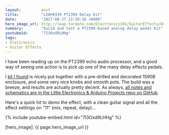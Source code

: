 ```yaml
---
layout:         post
title:          "LEAP#339 PT2399 Delay Kit"
date:           "2017-08-27 22:58:18 +0800"
hero_image_url: http://leap.tardate.com/Electronics101/GuitarEffects/DelayKit/assets/DelayKit_build.jpg
summary:        "build and test a PT2399-based analog delay pedal kit"
youtubeid:      "7I3Oxd9LHHg"
tags:
- Electronics
- Guitar Effects
---
```


I have been reading up on the PT2399 echo audio processor, and a good way of seeing one action
is to pick up one of the many delay effects pedals.

I [kit I found](https://www.aliexpress.com/item/NEW-DIY-electric-Guitar-Delay-analog-Effect-Pedals-Electric-pedal-guitarra-delay-Suite-Delay-1-pedals/32589004909.html)
is nicely put together with a pre-drilled and decorated 1590B enclosure, and some very nice knobs and smooth pots.
The build was a breeze, and results are actually pretty decent. As always, [all notes and schematics are in the Little Electronics & Arduino Projects repo on GitHub][project].

Here's a quick hit to demo the effect, with a clean guitar signal and all the effect settings on "11" (mix, repeat, delay)...

{% include youtube-embed.html id="7I3Oxd9LHHg" %}

[leap]: http://leap.tardate.com
[project]: https://github.com/tardate/LittleArduinoProjects/tree/master/Electronics101/GuitarEffects/DelayKit
[hero_image]: {{ page.hero_image_url }}
